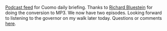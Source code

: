 <a href="https://scripting.com/cuomo/rss.xml">Podcast feed</a> for Cuomo daily briefing. Thanks to <a href="https://www.linkedin.com/in/rbrianbluestein/">Richard Bluestein</a> for doing the conversion to MP3. We now have two episodes. Looking forward to listening to the governor on my walk later today. Questions or comments <a href="https://github.com/scripting/Scripting-News/issues/159">here</a>.  
